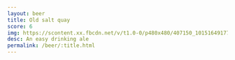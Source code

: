 ```yaml
---
layout: beer
title: Old salt quay
score: 6
img: https://scontent.xx.fbcdn.net/v/t1.0-0/p480x480/407150_10151649177363745_297706272_n.jpg?oh=b385df60bd15a3991a56e9b9a70046bc&oe=591FD2FE
desc: An easy drinking ale
permalink: /beer/:title.html
---
```

